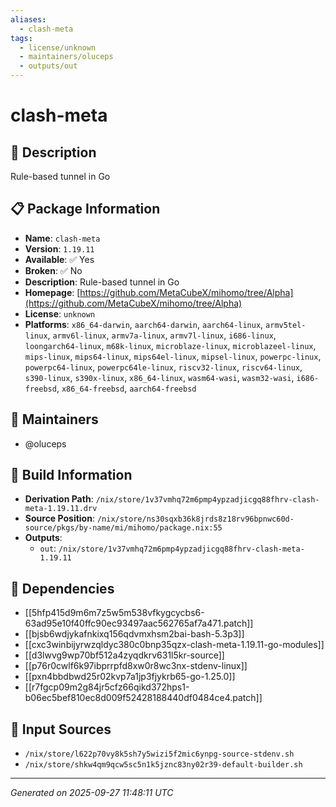 ```yaml
---
aliases:
  - clash-meta
tags:
  - license/unknown
  - maintainers/oluceps
  - outputs/out
---
```


# clash-meta

## 📝 Description

Rule-based tunnel in Go

## 📋 Package Information

- **Name**: `clash-meta`
- **Version**: `1.19.11`
- **Available**: ✅ Yes
- **Broken**: ✅ No
- **Description**: Rule-based tunnel in Go
- **Homepage**: [https://github.com/MetaCubeX/mihomo/tree/Alpha](https://github.com/MetaCubeX/mihomo/tree/Alpha)
- **License**: `unknown`
- **Platforms**: `x86_64-darwin`, `aarch64-darwin`, `aarch64-linux`, `armv5tel-linux`, `armv6l-linux`, `armv7a-linux`, `armv7l-linux`, `i686-linux`, `loongarch64-linux`, `m68k-linux`, `microblaze-linux`, `microblazeel-linux`, `mips-linux`, `mips64-linux`, `mips64el-linux`, `mipsel-linux`, `powerpc-linux`, `powerpc64-linux`, `powerpc64le-linux`, `riscv32-linux`, `riscv64-linux`, `s390-linux`, `s390x-linux`, `x86_64-linux`, `wasm64-wasi`, `wasm32-wasi`, `i686-freebsd`, `x86_64-freebsd`, `aarch64-freebsd`
## 👥 Maintainers

- @oluceps


## 🔧 Build Information

- **Derivation Path**: `/nix/store/1v37vmhq72m6pmp4ypzadjicgq88fhrv-clash-meta-1.19.11.drv`
- **Source Position**: `/nix/store/ns30sqxb36k8jrds8z18rv96bpnwc60d-source/pkgs/by-name/mi/mihomo/package.nix:55`
- **Outputs**:
  - `out`:  `/nix/store/1v37vmhq72m6pmp4ypzadjicgq88fhrv-clash-meta-1.19.11`

## 🔗 Dependencies

- [[5hfp415d9m6m7z5w5m538vfkygcycbs6-63ad95e10f40ffc90ec93497aac562765af7a471.patch]]
- [[bjsb6wdjykafnkixq156qdvmxhsm2bai-bash-5.3p3]]
- [[cxc3winbijyrwzqldyc380c0bnp35qzx-clash-meta-1.19.11-go-modules]]
- [[d3lwvg9wp70bf512a4zyqdkrv631l5kr-source]]
- [[p76r0cwlf6k97ibprrpfd8xw0r8wc3nx-stdenv-linux]]
- [[pxn4bbdbwd25r02kvp7a1jp3fjykrb65-go-1.25.0]]
- [[r7fgcp09m2g84jr5cfz66qikd372hps1-b06ec5bef810ec8d009f52428188440df0484ce4.patch]]

## 📁 Input Sources

- `/nix/store/l622p70vy8k5sh7y5wizi5f2mic6ynpg-source-stdenv.sh`
- `/nix/store/shkw4qm9qcw5sc5n1k5jznc83ny02r39-default-builder.sh`

---
*Generated on 2025-09-27 11:48:11 UTC*
